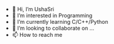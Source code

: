 - 👋 Hi, I’m UshaSri
- 👀 I’m interested in Programming
- 🌱 I’m currently learning C/C++/Python
- 💞️ I’m looking to collaborate on ...
- 📫 How to reach me 

<!---
ushasri-s/ushasri-s is a ✨ special ✨ repository because its `README.md` (this file) appears on your GitHub profile.
You can click the Preview link to take a look at your changes.
--->
